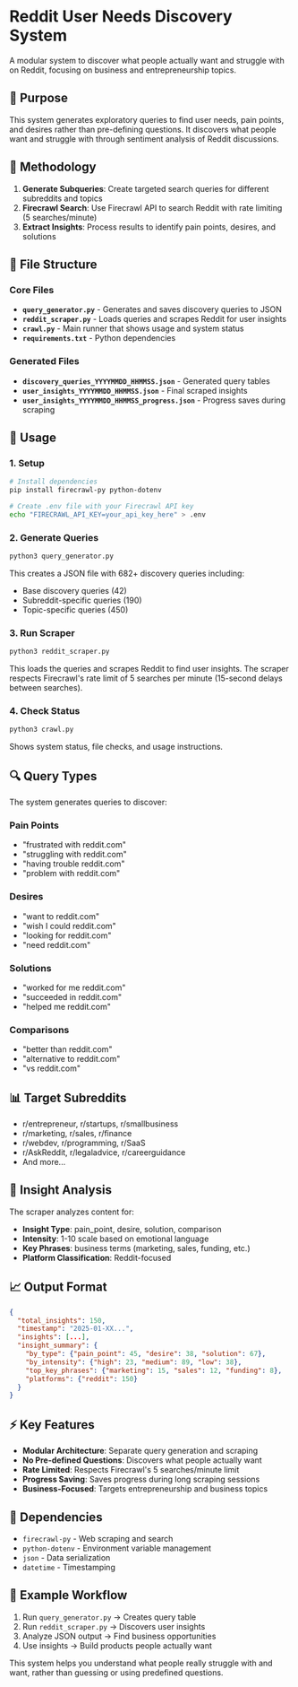 # Reddit User Needs Discovery System

A modular system to discover what people actually want and struggle with on Reddit, focusing on business and entrepreneurship topics.

## 🎯 Purpose

This system generates exploratory queries to find user needs, pain points, and desires rather than pre-defining questions. It discovers what people want and struggle with through sentiment analysis of Reddit discussions.

## 🔄 Methodology

1. **Generate Subqueries**: Create targeted search queries for different subreddits and topics
2. **Firecrawl Search**: Use Firecrawl API to search Reddit with rate limiting (5 searches/minute)
3. **Extract Insights**: Process results to identify pain points, desires, and solutions

## 📁 File Structure

### Core Files

- **`query_generator.py`** - Generates and saves discovery queries to JSON
- **`reddit_scraper.py`** - Loads queries and scrapes Reddit for user insights
- **`crawl.py`** - Main runner that shows usage and system status
- **`requirements.txt`** - Python dependencies

### Generated Files

- **`discovery_queries_YYYYMMDD_HHMMSS.json`** - Generated query tables
- **`user_insights_YYYYMMDD_HHMMSS.json`** - Final scraped insights
- **`user_insights_YYYYMMDD_HHMMSS_progress.json`** - Progress saves during scraping

## 🚀 Usage

### 1. Setup

```bash
# Install dependencies
pip install firecrawl-py python-dotenv

# Create .env file with your Firecrawl API key
echo "FIRECRAWL_API_KEY=your_api_key_here" > .env
```

### 2. Generate Queries

```bash
python3 query_generator.py
```

This creates a JSON file with 682+ discovery queries including:

- Base discovery queries (42)
- Subreddit-specific queries (190)
- Topic-specific queries (450)

### 3. Run Scraper

```bash
python3 reddit_scraper.py
```

This loads the queries and scrapes Reddit to find user insights. The scraper respects Firecrawl's rate limit of 5 searches per minute (15-second delays between searches).

### 4. Check Status

```bash
python3 crawl.py
```

Shows system status, file checks, and usage instructions.

## 🔍 Query Types

The system generates queries to discover:

### Pain Points

- "frustrated with reddit.com"
- "struggling with reddit.com"
- "having trouble reddit.com"
- "problem with reddit.com"

### Desires

- "want to reddit.com"
- "wish I could reddit.com"
- "looking for reddit.com"
- "need reddit.com"

### Solutions

- "worked for me reddit.com"
- "succeeded in reddit.com"
- "helped me reddit.com"

### Comparisons

- "better than reddit.com"
- "alternative to reddit.com"
- "vs reddit.com"

## 📊 Target Subreddits

- r/entrepreneur, r/startups, r/smallbusiness
- r/marketing, r/sales, r/finance
- r/webdev, r/programming, r/SaaS
- r/AskReddit, r/legaladvice, r/careerguidance
- And more...

## 🧠 Insight Analysis

The scraper analyzes content for:

- **Insight Type**: pain_point, desire, solution, comparison
- **Intensity**: 1-10 scale based on emotional language
- **Key Phrases**: business terms (marketing, sales, funding, etc.)
- **Platform Classification**: Reddit-focused

## 📈 Output Format

```json
{
  "total_insights": 150,
  "timestamp": "2025-01-XX...",
  "insights": [...],
  "insight_summary": {
    "by_type": {"pain_point": 45, "desire": 38, "solution": 67},
    "by_intensity": {"high": 23, "medium": 89, "low": 38},
    "top_key_phrases": {"marketing": 15, "sales": 12, "funding": 8},
    "platforms": {"reddit": 150}
  }
}
```

## ⚡ Key Features

- **Modular Architecture**: Separate query generation and scraping
- **No Pre-defined Questions**: Discovers what people actually want
- **Rate Limited**: Respects Firecrawl's 5 searches/minute limit
- **Progress Saving**: Saves progress during long scraping sessions
- **Business-Focused**: Targets entrepreneurship and business topics

## 🔧 Dependencies

- `firecrawl-py` - Web scraping and search
- `python-dotenv` - Environment variable management
- `json` - Data serialization
- `datetime` - Timestamping

## 📝 Example Workflow

1. Run `query_generator.py` → Creates query table
2. Run `reddit_scraper.py` → Discovers user insights
3. Analyze JSON output → Find business opportunities
4. Use insights → Build products people actually want

This system helps you understand what people really struggle with and want, rather than guessing or using predefined questions.
